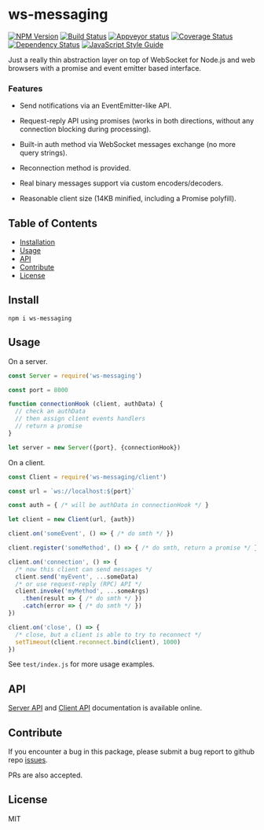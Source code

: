# ws-messaging

[![NPM Version](https://badge.fury.io/js/ws-messaging.svg)](https://badge.fury.io/js/ws-messaging)
[![Build Status](https://travis-ci.org/an-sh/ws-messaging.svg?branch=master)](https://travis-ci.org/an-sh/ws-messaging)
[![Appveyor status](https://ci.appveyor.com/api/projects/status/d14wp6ei50tmqy49?svg=true)](https://ci.appveyor.com/project/an-sh/ws-messaging)
[![Coverage Status](https://codecov.io/gh/an-sh/ws-messaging/branch/master/graph/badge.svg)](https://codecov.io/gh/an-sh/ws-messaging)
[![Dependency Status](https://david-dm.org/an-sh/ws-messaging.svg)](https://david-dm.org/an-sh/ws-messaging)
[![JavaScript Style Guide](https://img.shields.io/badge/code%20style-standard-brightgreen.svg)](http://standardjs.com/)

Just a really thin abstraction layer on top of WebSocket for Node.js
and web browsers with a promise and event emitter based interface.

### Features

- Send notifications via an EventEmitter-like API.

- Request-reply API using promises (works in both directions, without
  any connection blocking during processing).

- Built-in auth method via WebSocket messages exchange (no more query
  strings).

- Reconnection method is provided.

- Real binary messages support via custom encoders/decoders.

- Reasonable client size (14KB minified, including a Promise
  polyfill).

## Table of Contents

- [Installation](#installation)
- [Usage](#usage)
- [API](#api)
- [Contribute](#contribute)
- [License](#license)

## Install

```
npm i ws-messaging
```

## Usage

On a server.

```javascript
const Server = require('ws-messaging')

const port = 8000

function connectionHook (client, authData) {
  // check an authData
  // then assign client events handlers
  // return a promise
}

let server = new Server({port}, {connectionHook})
```

On a client.

```javascript
const Client = require('ws-messaging/client')

const url = `ws://localhost:${port}`

const auth = { /* will be authData in connectionHook */ }

let client = new Client(url, {auth})

client.on('someEvent', () => { /* do smth */ })

client.register('someMethod', () => { /* do smth, return a promise */ })

client.on('connection', () => {
  /* now this client can send messages */
  client.send('myEvent', ...someData)
  /* or use request-reply (RPC) API */
  client.invoke('myMethod', ...someArgs)
    .then(result => { /* do smth */ })
    .catch(error => { /* do smth */ })
})

client.on('close', () => {
  /* close, but a client is able to try to reconnect */
  setTimeout(client.reconnect.bind(client), 1000)
})
```

See `test/index.js` for more usage examples.

## API

[Server API](https://an-sh.github.io/ws-messaging/0.1/Server.html) and
[Client API](https://an-sh.github.io/ws-messaging/0.1/Client.html)
documentation is available online.


## Contribute

If you encounter a bug in this package, please submit a bug report to
github repo [issues](https://github.com/an-sh/ws-messaging/issues).

PRs are also accepted.

## License

MIT
